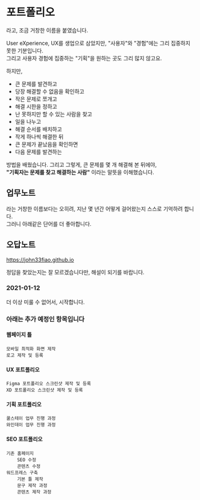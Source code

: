 # 포트폴리오
라고, 조금 거창한 이름을 붙였습니다. 

User eXperience, UX를 생업으로 삼았지만, "사용자"와 "경험"에는 그리 집중하지 못한 기분입니다.   
그리고 사용자 경험에 집중하는 "기획"을 원하는 곳도 그리 많지 않고요. 

하지만,
- 큰 문제를 발견하고
- 당장 해결할 수 없음을 확인하고
- 작은 문제로 쪼개고
- 해결 시한을 정하고
- 난 못하지만 할 수 있는 사람을 찾고
- 일을 나누고
- 해결 순서를 배치하고
- 작게 하나씩 해결한 뒤
- 큰 문제가 끝났음을 확인하면
- 다음 문제를 발견하는

방법을 배웠습니다. 그리고 그렇게, 큰 문제를 몇 개 해결해 본 뒤에야,   
**"기획자는 문제를 찾고 해결하는 사람"** 이라는 말뜻을 이해했습니다.

## 업무노트
라는 거창한 이름보다는 오히려, 지난 몇 년간 어떻게 걸어왔는지 스스로 기억하려 합니다.    
그러니 아래같은 단어를 더 좋아합니다. 

## 오답노트
https://john33fiao.github.io

정답을 찾았는지는 잘 모르겠습니다만, 해설이 되기를 바랍니다. 

### 2021-01-12
더 이상 미룰 수 없어서, 시작합니다. 

### 아래는 추가 예정인 항목입니다

#### 웹페이지 틀
    모바일 최적화 화면 제작
    로고 제작 및 등록

#### UX 포트폴리오
    Figma 포트폴리오 스크린샷 제작 및 등록
    XD 포트폴리오 스크린샷 제작 및 등록

#### 기획 포트폴리오
    꿀스테이 업무 진행 과정
    와인데이 업무 진행 과정

#### SEO 포트폴리오
    기존 홈페이지
        SEO 수정
        콘텐츠 수정
    워드프레스 구축
        기본 틀 제작
        문구 제작 과정
        콘텐츠 제작 과정